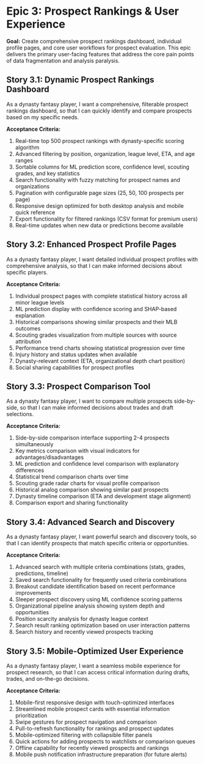 # Epic 3: Prospect Rankings & User Experience

**Goal:** Create comprehensive prospect rankings dashboard, individual profile pages, and core user workflows for prospect evaluation. This epic delivers the primary user-facing features that address the core pain points of data fragmentation and analysis paralysis.

## Story 3.1: Dynamic Prospect Rankings Dashboard
As a dynasty fantasy player,
I want a comprehensive, filterable prospect rankings dashboard,
so that I can quickly identify and compare prospects based on my specific needs.

**Acceptance Criteria:**
1. Real-time top 500 prospect rankings with dynasty-specific scoring algorithm
2. Advanced filtering by position, organization, league level, ETA, and age ranges
3. Sortable columns for ML prediction score, confidence level, scouting grades, and key statistics
4. Search functionality with fuzzy matching for prospect names and organizations
5. Pagination with configurable page sizes (25, 50, 100 prospects per page)
6. Responsive design optimized for both desktop analysis and mobile quick reference
7. Export functionality for filtered rankings (CSV format for premium users)
8. Real-time updates when new data or predictions become available

## Story 3.2: Enhanced Prospect Profile Pages
As a dynasty fantasy player,
I want detailed individual prospect profiles with comprehensive analysis,
so that I can make informed decisions about specific players.

**Acceptance Criteria:**
1. Individual prospect pages with complete statistical history across all minor league levels
2. ML prediction display with confidence scoring and SHAP-based explanation
3. Historical comparisons showing similar prospects and their MLB outcomes
4. Scouting grades visualization from multiple sources with source attribution
5. Performance trend charts showing statistical progression over time
6. Injury history and status updates when available
7. Dynasty-relevant context (ETA, organizational depth chart position)
8. Social sharing capabilities for prospect profiles

## Story 3.3: Prospect Comparison Tool
As a dynasty fantasy player,
I want to compare multiple prospects side-by-side,
so that I can make informed decisions about trades and draft selections.

**Acceptance Criteria:**
1. Side-by-side comparison interface supporting 2-4 prospects simultaneously
2. Key metrics comparison with visual indicators for advantages/disadvantages
3. ML prediction and confidence level comparison with explanatory differences
4. Statistical trend comparison charts over time
5. Scouting grade radar charts for visual profile comparison
6. Historical analog comparison showing similar past prospects
7. Dynasty timeline comparison (ETA and development stage alignment)
8. Comparison export and sharing functionality

## Story 3.4: Advanced Search and Discovery
As a dynasty fantasy player,
I want powerful search and discovery tools,
so that I can identify prospects that match specific criteria or opportunities.

**Acceptance Criteria:**
1. Advanced search with multiple criteria combinations (stats, grades, predictions, timeline)
2. Saved search functionality for frequently used criteria combinations
3. Breakout candidate identification based on recent performance improvements
4. Sleeper prospect discovery using ML confidence scoring patterns
5. Organizational pipeline analysis showing system depth and opportunities
6. Position scarcity analysis for dynasty league context
7. Search result ranking optimization based on user interaction patterns
8. Search history and recently viewed prospects tracking

## Story 3.5: Mobile-Optimized User Experience
As a dynasty fantasy player,
I want a seamless mobile experience for prospect research,
so that I can access critical information during drafts, trades, and on-the-go decisions.

**Acceptance Criteria:**
1. Mobile-first responsive design with touch-optimized interfaces
2. Streamlined mobile prospect cards with essential information prioritization
3. Swipe gestures for prospect navigation and comparison
4. Pull-to-refresh functionality for rankings and prospect updates
5. Mobile-optimized filtering with collapsible filter panels
6. Quick actions for adding prospects to watchlists or comparison queues
7. Offline capability for recently viewed prospects and rankings
8. Mobile push notification infrastructure preparation (for future alerts)
